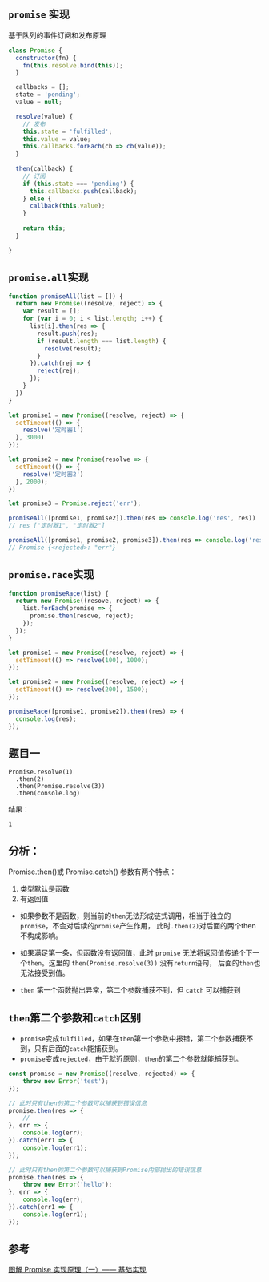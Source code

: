 ## `promise` 实现

基于队列的事件订阅和发布原理

```js
class Promise {
  constructor(fn) {
    fn(this.resolve.bind(this));
  }

  callbacks = [];
  state = 'pending';
  value = null;

  resolve(value) {
    // 发布
    this.state = 'fulfilled';
    this.value = value;
    this.callbacks.forEach(cb => cb(value));
  }
  
  then(callback) {
    // 订阅
    if (this.state === 'pending') {
      this.callbacks.push(callback);
    } else {
      callback(this.value);
    }
    
    return this;
  }

}
```

## `promise.all`实现

```js
function promiseAll(list = []) {
  return new Promise((resolve, reject) => {
    var result = [];
    for (var i = 0; i < list.length; i++) {
      list[i].then(res => {
        result.push(res);
        if (result.length === list.length) {
          resolve(result);
        }
      }).catch(rej => {
        reject(rej);
      });
    }
  })
}

let promise1 = new Promise((resolve, reject) => {
  setTimeout(() => {
    resolve('定时器1')
  }, 3000)
});

let promise2 = new Promise(resolve => {
  setTimeout(() => {
    resolve('定时器2')
  }, 2000);
})

let promise3 = Promise.reject('err');

promiseAll([promise1, promise2]).then(res => console.log('res', res))
// res ["定时器1", "定时器2"]

promiseAll([promise1, promise2, promise3]).then(res => console.log('res', res))
// Promise {<rejected>: "err"}
```

## `promise.race`实现
```js
function promiseRace(list) {
  return new Promise((resove, reject) => {
    list.forEach(promise => {
      promise.then(resove, reject);
    });
  });
}

let promise1 = new Promise((resolve, reject) => {
  setTimeout(() => resolve(100), 1000);
});

let promise2 = new Promise((resolve, reject) => {
  setTimeout(() => resolve(200), 1500);
});

promiseRace([promise1, promise2]).then((res) => {
  console.log(res);
});
```

## 题目一

```
Promise.resolve(1)
  .then(2)
  .then(Promise.resolve(3))
  .then(console.log)
```
结果：
```
1
```

## 分析：
Promise.then()或 Promise.catch() 参数有两个特点：
1. 类型默认是函数
2. 有返回值

* 如果参数不是函数，则当前的`then`无法形成链式调用，相当于独立的`promise`，不会对后续的`promise`产生作用，
此时`.then(2)`对后面的两个then不构成影响。

* 如果满足第一条，但函数没有返回值，此时 `promise` 无法将返回值传递个下一个`then`。这里的 `then(Promise.resolve(3))` 没有`return`语句，
后面的`then`也无法接受到值。

* `then` 第一个函数抛出异常，第二个参数捕获不到，但 `catch` 可以捕获到

## `then`第二个参数和`catch`区别
* `promise`变成`fulfilled`，如果在`then`第一个参数中报错，第二个参数捕获不到，只有后面的`catch`能捕获到。
* `promise`变成`rejected`，由于就近原则，`then`的第二个参数就能捕获到。

```js
const promise = new Promise((resolve, rejected) => {
    throw new Error('test');
});

// 此时只有then的第二个参数可以捕获到错误信息
promise.then(res => {
    //
}, err => {
    console.log(err);
}).catch(err1 => {
    console.log(err1);
});

// 此时只有then的第二个参数可以捕获到Promise内部抛出的错误信息
promise.then(res => {
    throw new Error('hello');
}, err => {
    console.log(err);
}).catch(err1 => {
    console.log(err1);
});


```


## 参考
[图解 Promise 实现原理（一）—— 基础实现](https://zhuanlan.zhihu.com/p/58428287)
